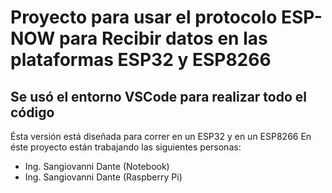 # Proyecto para usar el protocolo ESP-NOW para Recibir datos en las plataformas ESP32 y ESP8266
## Se usó el entorno VSCode para realizar todo el código

Ésta versión está diseñada para correr en un ESP32 y en un ESP8266
En éste proyecto están trabajando las siguientes personas: 

- Ing. Sangiovanni Dante (Notebook)
- Ing. Sangiovanni Dante (Raspberry Pi)